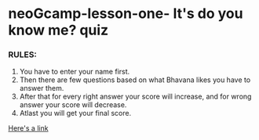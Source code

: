 # neoGcamp-lesson-one- It's do you know me? quiz

### RULES:
1. You have to  enter your name first.
2. Then there are few questions based on what Bhavana likes you have to answer them.
3. After that for every right answer your score will increase, and for wrong answer your score will decrease.
4. Atlast you will get your final score. 

[Here's a link](https://repl.it/@BhavanaS1/neoGcamp-lesson-one?embed=1output=1#index.js "Quiz Link")

 
